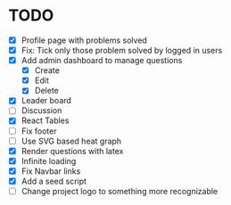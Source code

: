 # TODO

- [x] Profile page with problems solved
- [x] Fix: Tick only those problem solved by logged in users
- [x] Add admin dashboard to manage questions
  - [x] Create
  - [x] Edit
  - [x] Delete
- [x] Leader board
- [ ] Discussion
- [x] React Tables
- [ ] Fix footer
- [ ] Use SVG based heat graph
- [x] Render questions with latex
- [x] Infinite loading
- [x] Fix Navbar links
- [x] Add a seed script
- [ ] Change project logo to something more recognizable  